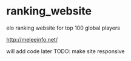 # ranking_website
elo ranking website for top 100 global players


http://meleeinfo.net/

will add code later
TODO: make site responsive
